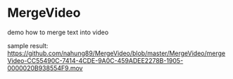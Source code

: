 # MergeVideo
demo how to merge text into video

sample result: https://github.com/nahung89/MergeVideo/blob/master/MergeVideo/mergeVideo-CC55490C-7414-4CDE-9A0C-459ADEE2278B-1905-0000020B938554F9.mov
